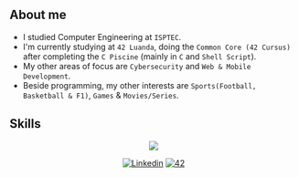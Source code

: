 ## About me

- I studied Computer Engineering at `ISPTEC`.
- I'm currently studying at `42 Luanda`, doing the `Common Core (42 Cursus)` after completing the `C Piscine` (mainly in `C` and `Shell Script`).
- My other areas of focus are `Cybersecurity` and `Web & Mobile Development`.
- Beside programming, my other interests are `Sports(Football, Basketball & F1)`, `Games` & `Movies/Series`.

## Skills

<p align="center">
  <a href="https://skillicons.dev">
    <img src="https://skillicons.dev/icons?i=c,cpp,html,python,java,github,git,bash,linux,vscode,vim,sublime,ps,wordpress," />
  </a>
</p>

<p align="center">
  <a href='https://www.linkedin.com/in/cl%C3%A1uder-matias-4516062bb?' target="_blank"><img alt='Linkedin' src='https://img.shields.io/badge/LinkedIn-100000?style=flat&logo=Linkedin&logoColor=white&labelColor=0A66C2&color=0A66C2'/></a>
  </a>
  <a href='https://profile.intra.42.fr/users/cmatias' target="_blank"><img alt='42' src='https://img.shields.io/badge/Luanda-100000?style=flat&logo=42&logoColor=white&labelColor=000000&color=000000'/></a>
  </a>
</p>

<!---
c-matias/c-matias is a ✨ special ✨ repository because its `README.md` (this file) appears on your GitHub profile.
You can click the Preview link to take a look at your changes.
--->
